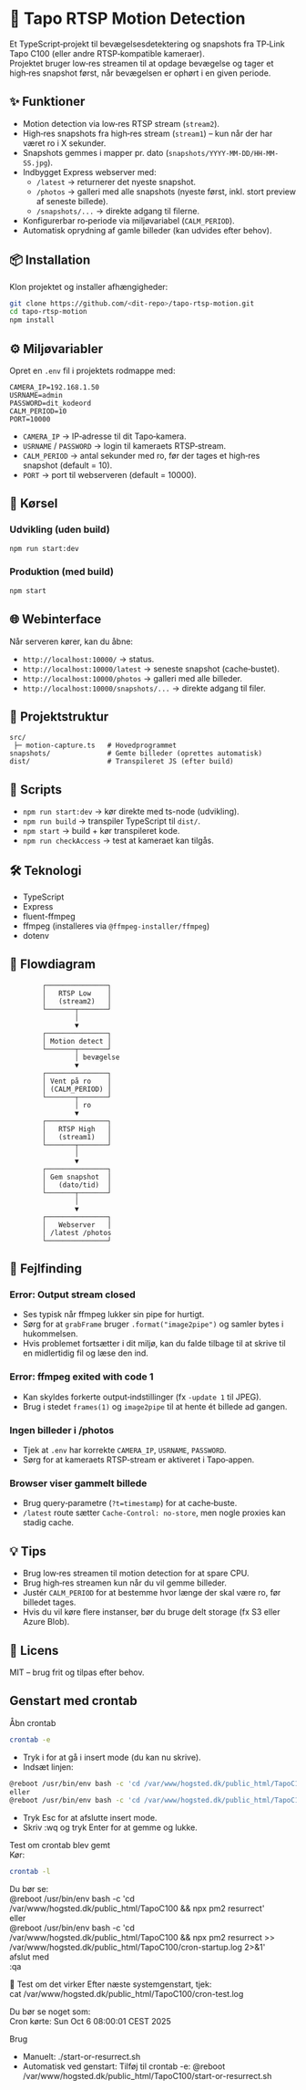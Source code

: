 
# 📸 Tapo RTSP Motion Detection

Et TypeScript‑projekt til bevægelsesdetektering og snapshots fra TP‑Link Tapo C100 (eller andre RTSP‑kompatible kameraer).  
Projektet bruger low‑res streamen til at opdage bevægelse og tager et high‑res snapshot først, når bevægelsen er ophørt i en given periode.

## ✨ Funktioner

- Motion detection via low‑res RTSP stream (`stream2`).
- High‑res snapshots fra high‑res stream (`stream1`) – kun når der har været ro i X sekunder.
- Snapshots gemmes i mapper pr. dato (`snapshots/YYYY-MM-DD/HH-MM-SS.jpg`).
- Indbygget Express webserver med:
  - `/latest` → returnerer det nyeste snapshot.
  - `/photos` → galleri med alle snapshots (nyeste først, inkl. stort preview af seneste billede).
  - `/snapshots/...` → direkte adgang til filerne.
- Konfigurerbar ro‑periode via miljøvariabel (`CALM_PERIOD`).
- Automatisk oprydning af gamle billeder (kan udvides efter behov).

## 📦 Installation

Klon projektet og installer afhængigheder:

```bash
git clone https://github.com/<dit-repo>/tapo-rtsp-motion.git
cd tapo-rtsp-motion
npm install
```

## ⚙️ Miljøvariabler

Opret en `.env` fil i projektets rodmappe med:

```env
CAMERA_IP=192.168.1.50
USRNAME=admin
PASSWORD=dit_kodeord
CALM_PERIOD=10
PORT=10000
```

- `CAMERA_IP` → IP‑adresse til dit Tapo‑kamera.
- `USRNAME` / `PASSWORD` → login til kameraets RTSP‑stream.
- `CALM_PERIOD` → antal sekunder med ro, før der tages et high‑res snapshot (default = 10).
- `PORT` → port til webserveren (default = 10000).

## 🚀 Kørsel

### Udvikling (uden build)
```bash
npm run start:dev
```

### Produktion (med build)
```bash
npm start
```

## 🌐 Webinterface

Når serveren kører, kan du åbne:

- `http://localhost:10000/` → status.
- `http://localhost:10000/latest` → seneste snapshot (cache‑bustet).
- `http://localhost:10000/photos` → galleri med alle billeder.
- `http://localhost:10000/snapshots/...` → direkte adgang til filer.

## 📂 Projektstruktur

```
src/
 ├─ motion-capture.ts   # Hovedprogrammet
snapshots/              # Gemte billeder (oprettes automatisk)
dist/                   # Transpileret JS (efter build)
```

## 🔧 Scripts

- `npm run start:dev` → kør direkte med ts-node (udvikling).
- `npm run build` → transpiler TypeScript til `dist/`.
- `npm start` → build + kør transpileret kode.
- `npm run checkAccess` → test at kameraet kan tilgås.

## 🛠️ Teknologi

- TypeScript
- Express
- fluent-ffmpeg
- ffmpeg (installeres via `@ffmpeg-installer/ffmpeg`)
- dotenv

## 🔄 Flowdiagram

```text
        ┌───────────────┐
        │   RTSP Low    │
        │   (stream2)   │
        └───────┬───────┘
                │
                ▼
        ┌───────────────┐
        │ Motion detect │
        └───────┬───────┘
                │ bevægelse
                ▼
        ┌───────────────┐
        │ Vent på ro    │
        │ (CALM_PERIOD) │
        └───────┬───────┘
                │ ro
                ▼
        ┌───────────────┐
        │   RTSP High   │
        │   (stream1)   │
        └───────┬───────┘
                │
                ▼
        ┌───────────────┐
        │ Gem snapshot  │
        │   (dato/tid)  │
        └───────┬───────┘
                │
                ▼
        ┌───────────────┐
        │   Webserver   │
        │ /latest /photos
        └───────────────┘
```

## 🐞 Fejlfinding

### Error: Output stream closed
- Ses typisk når ffmpeg lukker sin pipe for hurtigt.
- Sørg for at `grabFrame` bruger `.format("image2pipe")` og samler bytes i hukommelsen.
- Hvis problemet fortsætter i dit miljø, kan du falde tilbage til at skrive til en midlertidig fil og læse den ind.

### Error: ffmpeg exited with code 1
- Kan skyldes forkerte output‑indstillinger (fx `-update 1` til JPEG).
- Brug i stedet `frames(1)` og `image2pipe` til at hente ét billede ad gangen.

### Ingen billeder i /photos
- Tjek at `.env` har korrekte `CAMERA_IP`, `USRNAME`, `PASSWORD`.
- Sørg for at kameraets RTSP‑stream er aktiveret i Tapo‑appen.

### Browser viser gammelt billede
- Brug query‑parametre (`?t=timestamp`) for at cache‑buste.
- `/latest` route sætter `Cache-Control: no-store`, men nogle proxies kan stadig cache.

## 💡 Tips

- Brug low‑res streamen til motion detection for at spare CPU.
- Brug high‑res streamen kun når du vil gemme billeder.
- Justér `CALM_PERIOD` for at bestemme hvor længe der skal være ro, før billedet tages.
- Hvis du vil køre flere instanser, bør du bruge delt storage (fx S3 eller Azure Blob).

## 📜 Licens

MIT – brug frit og tilpas efter behov.

## Genstart med crontab 
Åbn crontab
```bash
crontab -e
```
- Tryk i for at gå i insert mode (du kan nu skrive).
- Indsæt linjen:
```bash
@reboot /usr/bin/env bash -c 'cd /var/www/hogsted.dk/public_html/TapoC100 && npx pm2 resurrect'  
eller  
@reboot /usr/bin/env bash -c 'cd /var/www/hogsted.dk/public_html/TapoC100 && npx pm2 resurrect >> /var/www/hogsted.dk/public_html/TapoC100/cron-startup.log 2>&1'
```
- Tryk Esc for at afslutte insert mode.
- Skriv :wq og tryk Enter for at gemme og lukke.


Test om crontab blev gemt  
Kør:
```bash
crontab -l
```
Du bør se:  
@reboot /usr/bin/env bash -c 'cd /var/www/hogsted.dk/public_html/TapoC100 && npx pm2 resurrect'  
eller  
@reboot /usr/bin/env bash -c 'cd /var/www/hogsted.dk/public_html/TapoC100 && npx pm2 resurrect >> /var/www/hogsted.dk/public_html/TapoC100/cron-startup.log 2>&1'  
afslut med  
:qa

🧪 Test om det virker
Efter næste systemgenstart, tjek:  
cat /var/www/hogsted.dk/public_html/TapoC100/cron-test.log  

Du bør se noget som:  
Cron kørte: Sun Oct 6 08:00:01 CEST 2025

 Brug
- Manuelt:
./start-or-resurrect.sh
- Automatisk ved genstart: Tilføj til crontab -e:
@reboot /var/www/hogsted.dk/public_html/TapoC100/start-or-resurrect.sh




